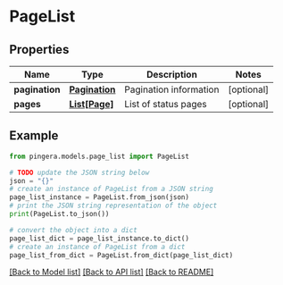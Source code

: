# PageList


## Properties

Name | Type | Description | Notes
------------ | ------------- | ------------- | -------------
**pagination** | [**Pagination**](Pagination.md) | Pagination information | [optional] 
**pages** | [**List[Page]**](Page.md) | List of status pages | [optional] 

## Example

```python
from pingera.models.page_list import PageList

# TODO update the JSON string below
json = "{}"
# create an instance of PageList from a JSON string
page_list_instance = PageList.from_json(json)
# print the JSON string representation of the object
print(PageList.to_json())

# convert the object into a dict
page_list_dict = page_list_instance.to_dict()
# create an instance of PageList from a dict
page_list_from_dict = PageList.from_dict(page_list_dict)
```
[[Back to Model list]](../README.md#documentation-for-models) [[Back to API list]](../README.md#documentation-for-api-endpoints) [[Back to README]](../README.md)



